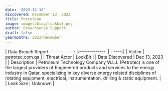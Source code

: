 ```yaml
---
date: '2023-12-13'
discovered: December 13, 2023
title: Petroleum
image: images/blog/lockbit.png
author: Breachsense Support
draft: false
yearmonths: 2023/december
---
```



| Data Breach Report
------------:     |:-------------:    | :-----:|
| Victim      | petrotec.com.qa      | 
| Threat Actor      | LockBit      | 
| Date Discovered      | Dec 13, 2023      | 
| Description      | Petroleum Technology Company W.L.L (Petrotec) is one of the largest providers of Engineered products and services to the energy industry in Qatar, specializing in key diverse energy related disciplines of rotating equipment, electrical, instrumentation, drilling & static equipment.      | 
| Leak Size      | Unknown      | 


